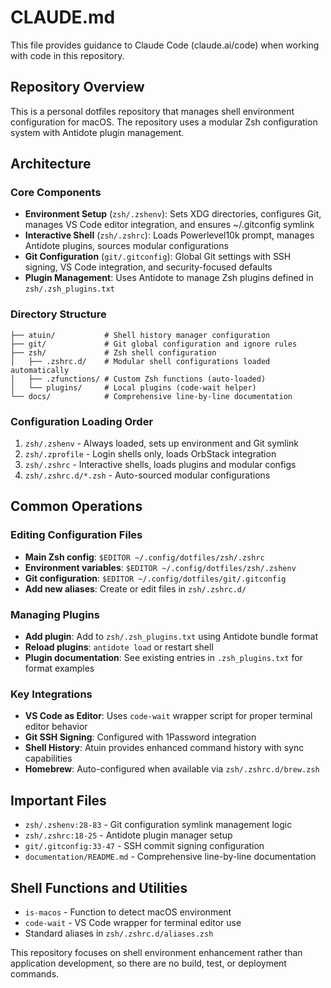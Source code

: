 # CLAUDE.md

This file provides guidance to Claude Code (claude.ai/code) when working with code in this repository.

## Repository Overview

This is a personal dotfiles repository that manages shell environment configuration for macOS. The repository uses a modular Zsh configuration system with Antidote plugin management.

## Architecture

### Core Components

- **Environment Setup** (`zsh/.zshenv`): Sets XDG directories, configures Git, manages VS Code editor integration, and ensures ~/.gitconfig symlink
- **Interactive Shell** (`zsh/.zshrc`): Loads Powerlevel10k prompt, manages Antidote plugins, sources modular configurations
- **Git Configuration** (`git/.gitconfig`): Global Git settings with SSH signing, VS Code integration, and security-focused defaults
- **Plugin Management**: Uses Antidote to manage Zsh plugins defined in `zsh/.zsh_plugins.txt`

### Directory Structure

```
├── atuin/           # Shell history manager configuration
├── git/             # Git global configuration and ignore rules
├── zsh/             # Zsh shell configuration
│   ├── .zshrc.d/    # Modular shell configurations loaded automatically
│   ├── .zfunctions/ # Custom Zsh functions (auto-loaded)
│   └── plugins/     # Local plugins (code-wait helper)
└── docs/            # Comprehensive line-by-line documentation
```

### Configuration Loading Order

1. `zsh/.zshenv` - Always loaded, sets up environment and Git symlink
2. `zsh/.zprofile` - Login shells only, loads OrbStack integration  
3. `zsh/.zshrc` - Interactive shells, loads plugins and modular configs
4. `zsh/.zshrc.d/*.zsh` - Auto-sourced modular configurations

## Common Operations

### Editing Configuration Files

- **Main Zsh config**: `$EDITOR ~/.config/dotfiles/zsh/.zshrc`
- **Environment variables**: `$EDITOR ~/.config/dotfiles/zsh/.zshenv`
- **Git configuration**: `$EDITOR ~/.config/dotfiles/git/.gitconfig`
- **Add new aliases**: Create or edit files in `zsh/.zshrc.d/`

### Managing Plugins

- **Add plugin**: Add to `zsh/.zsh_plugins.txt` using Antidote bundle format
- **Reload plugins**: `antidote load` or restart shell
- **Plugin documentation**: See existing entries in `.zsh_plugins.txt` for format examples

### Key Integrations

- **VS Code as Editor**: Uses `code-wait` wrapper script for proper terminal editor behavior
- **Git SSH Signing**: Configured with 1Password integration 
- **Shell History**: Atuin provides enhanced command history with sync capabilities
- **Homebrew**: Auto-configured when available via `zsh/.zshrc.d/brew.zsh`

## Important Files

- `zsh/.zshenv:28-83` - Git configuration symlink management logic
- `zsh/.zshrc:18-25` - Antidote plugin manager setup
- `git/.gitconfig:33-47` - SSH commit signing configuration
- `documentation/README.md` - Comprehensive line-by-line documentation

## Shell Functions and Utilities

- `is-macos` - Function to detect macOS environment
- `code-wait` - VS Code wrapper for terminal editor use
- Standard aliases in `zsh/.zshrc.d/aliases.zsh`

This repository focuses on shell environment enhancement rather than application development, so there are no build, test, or deployment commands.